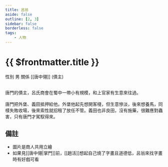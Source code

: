 ```yaml
---
title: 呂翁
aside: false
outline: [2, 3]
sidebar: false
borderless: false
tags:
    - 人物
---
```


# {{ $frontmatter.title }}

<ChTabs position="bottom">
	<ChTab title="呂翁">
		<Ch src='/images/characters/special807/normal.webp' position='right'/>
		<ChName nameZh='呂翁' nameEn='Lü Weng' position='right' />
		<ChTable>
			<ChTr>
				<ChTd isTitle=true>
					性別
				</ChTd>
				<ChTd>
					男
				</ChTd>
			</ChTr>
			<ChTr>
				<ChTd isTitle=true position='center'>
					關係
				</ChTd>
			</ChTr>
			<ChTr>
				<ChTd position='center'>
					[[唐中翎]] (債主)
				</ChTd>
			</ChTr>
		</ChTable>
	</ChTab>
</ChTabs>
<br><br>

唐門的債主，呂氏商會在蜀中一帶小有規模，和上官家有生意來往過。
<br><br>
唐門把外堡、義田抵押給他。外堡他起先想開客棧，但生意慘淡，後來想養馬，同樣失敗收場，後來索性就招租了放任不管。義田也非良田，沒有施藥，很難應對蟲害，只有唐門才駕馭得來。

## 備註

-   圖片是商人共用立繪
-   如果見[[唐中翎|掌門]]前，[[趙活]]想起自己燒了字畫且道德低，呂翁來找字畫時有好戲可看

